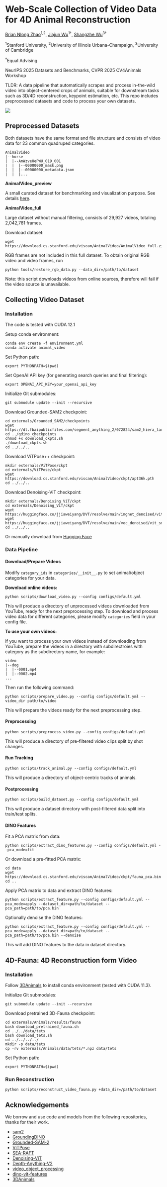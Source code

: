# Web-Scale Collection of Video Data for 4D Animal Reconstruction
[Brian Nlong Zhao](https://briannlongzhao.github.io/about/)<sup>1,2</sup>, [Jiajun Wu](https://jiajunwu.com/)<sup>1&dagger;</sup>, [Shangzhe Wu](https://elliottwu.com/)<sup>3&dagger;</sup>

<sup>1</sup>Stanford University, <sup>2</sup>University of Illinois Urbana-Champaign, <sup>3</sup>University of Cambridge

<sup>&dagger;</sup>Equal Advising

NeurIPS 2025 Datasets and Benchmarks, CVPR 2025 CV4Animals Workshop

TLDR: A data pipeline that automatically scrapes and process in-the-wild video into object-centered crops of animals, suitable for downstream tasks such as 3D/4D reconstruction, keypoint estimation, etc. This repo includes preprocessed datasets and code to process your own datasets.

![](assets/teaser.jpg)

## Preprocessed Datasets

Both datasets have the same format and file structure and consists of video data for 23 common quadruped categories.

```shell
AnimalVideo
|--horse
|  |--AmWzveUePWU_019_001
|  |  |--00000000_mask.png
|  |  |--00000000_metadata.json
|  |  |...
```

**AnimalVideo_preview**

A small curated dataset for benchmarking and visualization purpose. See details [here](https://www.kaggle.com/datasets/932f0231547d2d31829bb099159938c6bc7358988c864a2f2aaa5cfa770dafed).

**AnimalVideo_full**

Large dataset without manual filtering, consists of 29,927 videos, totaling 2,042,781 frames.

Download dataset:

```shell
wget https://download.cs.stanford.edu/viscam/AnimalVideo/AnimalVideo_full.zip
```

RGB frames are not included in this full dataset. To obtain original RGB video and video frames, run

```shell
python tools/restore_rgb_data.py --data_dir=/path/to/dataset
```

Note: this script downloads videos from online sources, therefore will fail if the video source is unavailable.

## Collecting Video Dataset

### Installation 

The code is tested with CUDA 12.1

Setup conda environment:

```shell
conda env create -f environment.yml
conda activate animal_video
```

Set Python path:

```shell
export PYTHONPATH=$(pwd)
```

Set OpenAI API key (for generating search queries and final filtering):

```shell
export OPENAI_API_KEY=your_openai_api_key
```

Initialize Git submodules:

```shell
git submodule update --init --recursive
```

Download Grounded-SAM2 checkpoint:

```shell
cd externals/Grounded_SAM2/checkpoints
wget https://dl.fbaipublicfiles.com/segment_anything_2/072824/sam2_hiera_large.pt
cd ../gdino_checkpoints
chmod +x download_ckpts.sh
./download_ckpts.sh
cd ../../..
```

Download ViTPose++ checkpoint:

```shell
mkdir externals/ViTPose/ckpt
cd externals/ViTPose/ckpt
wget https://download.cs.stanford.edu/viscam/AnimalVideo/ckpt/apt36k.pth
cd ../../..
```

Download Denoising-ViT checkpoint:

```shell
mkdir externals/Denoising_ViT/ckpt
cd externals/Denoising_ViT/ckpt
wget https://huggingface.co/jjiaweiyang/DVT/resolve/main/imgnet_denoised/vit_base_patch14_dinov2.lvd142m.pth
wget https://huggingface.co/jjiaweiyang/DVT/resolve/main/voc_denoised/vit_small_patch14_dinov2.lvd142m.pth
cd ../../..
```

Or manually download from [Hugging Face](https://huggingface.co/jjiaweiyang/DVT)

### Data Pipeline

#### Download/Prepare Videos

Modify `category_ids` in `categories/__init__.py` to set animal/object categories for your data.

**Download online videos:**

```shell
python scripts/download_video.py --config configs/default.yml
```

This will produce a directory of unprocessed videos downloaded from YouTube, ready for the next preprocessing step. To download and process video data for different categories, please modify `categories` field in your config file.

**To use your own videos:**

If you want to process your own videos instead of downloading from YouTube, prepare the videos in a directory with subdirectroies with category as the subdirectory name, for example:

```shell
video
|--dog
|  |--0001.mp4
|  |--0002.mp4
...
```

Then run the following command:

```shell
python scripts/prepare_video.py --config configs/default.yml --video_dir path/to/video
```

This will prepare the videos ready for the next preprocessing step.

#### Preprocessing

```shell
python scripts/preprocess_video.py --config configs/default.yml
```

This will produce a directory of pre-filtered video clips split by shot changes.

#### Run Tracking

```shell
python scripts/track_animal.py --config configs/default.yml
```

This will produce a directory of object-centric tracks of animals.

#### Postprocessing

```shell
python scripts/build_dataset.py --config configs/default.yml
```
This will produce a dataset directory with post-filtered data split into train/test splits.

#### DINO Features

Fit a PCA matrix from data:

```shell
python scripts/extract_dino_features.py --config configs/default.yml --pca_mode=fit
```

Or download a pre-fitted PCA matrix:

```shell
cd data
wget https://download.cs.stanford.edu/viscam/AnimalVideo/ckpt/fauna_pca.bin
cd ..
```

Apply PCA matrix to data and extract DINO features:

```shell
python scripts/extract_feature.py --config configs/default.yml --pca_mode=apply --dataset_dir=path/to/dataset --pca_path=path/to/pca.bin
```

Optionally denoise the DINO features:

```shell
python scripts/extract_feature.py --config configs/default.yml --pca_mode=apply --dataset_dir=path/to/dataset --pca_path=path/to/pca.bin --denoise
```

This will add DINO features to the data in dataset directory.

## 4D-Fauna: 4D Reconstruction form Video

### Installation

Follow [3DAnimals](https://github.com/3DAnimals/3DAnimals/blob/main/INSTALL.md) to install conda environment (tested with CUDA 11.3).

Initialize Git submodules:

```shell
git submodule update --init --recursive
```

Download pretrained 3D-Fauna checkpoint:

```shell
cd externals/Animals/results/fauna
bash download_pretrained_fauna.sh
cd ../../data/tets
bash download_tets.sh
cd ../../../../
mkdir -p data/tets
cp -rv externals/Animals/data/tets/*.npz data/tets
```

Set Python path:

```shell
export PYTHONPATH=$(pwd)
```

### Run Reconstruction

```shell
python scripts/reconstruct_video_fauna.py +data_dir=/path/to/dataset
```

## Acknowledgements

We borrow and use code and models from the following repositories, thanks for their work.

- [sam2](https://github.com/facebookresearch/sam2)
- [GroundingDINO](https://github.com/IDEA-Research/GroundingDINO)
- [Grounded-SAM-2](https://github.com/IDEA-Research/Grounded-SAM-2)
- [ViTPose](https://github.com/ViTAE-Transformer/ViTPose)
- [SEA-RAFT](https://github.com/princeton-vl/SEA-RAFT)
- [Denoising-ViT](https://github.com/Jiawei-Yang/Denoising-ViT)
- [Depth-Anything-V2](https://github.com/DepthAnything/Depth-Anything-V2)
- [video_object_processing](https://github.com/HusamJubran/video_object_processing)
- [dino-vit-features](https://github.com/ShirAmir/dino-vit-features)
- [3DAnimals](https://github.com/3DAnimals/3DAnimals)
